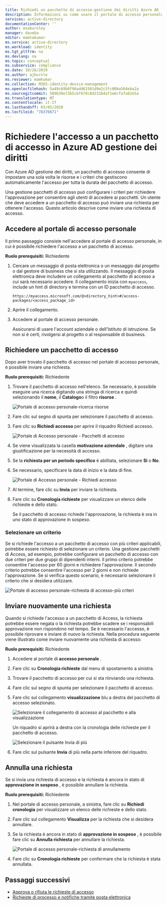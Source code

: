 ```yaml
---
title: Richiedi un pacchetto di accesso-gestione dei diritti Azure AD
description: Informazioni su come usare il portale di accesso personale per richiedere l'accesso a un pacchetto di accesso in Azure Active Directory gestione dei diritti.
services: active-directory
documentationCenter: ''
author: msaburnley
manager: daveba
editor: mamtakumar
ms.service: active-directory
ms.workload: identity
ms.tgt_pltfrm: na
ms.devlang: na
ms.topic: conceptual
ms.subservice: compliance
ms.date: 10/26/2019
ms.author: ajburnle
ms.reviewer: mamkumar
ms.collection: M365-identity-device-management
ms.openlocfilehash: 5a49c69b0f96add61501d9e2c5fc00ba564eba2a
ms.sourcegitcommit: 509b39e73b5cbf670c8d231b4af1e6cfafa82e5a
ms.translationtype: MT
ms.contentlocale: it-IT
ms.lasthandoff: 03/05/2020
ms.locfileid: "78376671"
---
```

# <a name="request-access-to-an-access-package-in-azure-ad-entitlement-management"></a>Richiedere l'accesso a un pacchetto di accesso in Azure AD gestione dei diritti

Con Azure AD gestione dei diritti, un pacchetto di accesso consente di impostare una sola volta le risorse e i criteri che gestiscono automaticamente l'accesso per tutta la durata del pacchetto di accesso. 

Una gestione pacchetti di accesso può configurare i criteri per richiedere l'approvazione per consentire agli utenti di accedere ai pacchetti. Un utente che deve accedere a un pacchetto di accesso può inviare una richiesta per ottenere l'accesso. Questo articolo descrive come inviare una richiesta di accesso.

## <a name="sign-in-to-the-my-access-portal"></a>Accedere al portale di accesso personale

Il primo passaggio consiste nell'accedere al portale di accesso personale, in cui è possibile richiedere l'accesso a un pacchetto di accesso.

**Ruolo prerequisiti:** Richiedente

1. Cercare un messaggio di posta elettronica o un messaggio dal progetto o dal gestore di business che si sta utilizzando. Il messaggio di posta elettronica deve includere un collegamento al pacchetto di accesso a cui sarà necessario accedere. Il collegamento inizia con `myaccess`, include un hint di directory e termina con un ID pacchetto di accesso.
 
    `https://myaccess.microsoft.com/@<directory_hint>#/access-packages/<access_package_id>`

1. Aprire il collegamento.

1. Accedere al portale di accesso personale.

    Assicurarsi di usare l'account aziendale o dell'Istituto di istruzione. Se non si è certi, rivolgersi al progetto o al responsabile di business.

## <a name="request-an-access-package"></a>Richiedere un pacchetto di accesso

Dopo aver trovato il pacchetto di accesso nel portale di accesso personale, è possibile inviare una richiesta.

**Ruolo prerequisiti:** Richiedente

1. Trovare il pacchetto di accesso nell'elenco.  Se necessario, è possibile eseguire una ricerca digitando una stringa di ricerca e quindi selezionando il **nome**, il **Catalogo**o il filtro **risorse** .

    ![Portale di accesso personale-ricerca risorse](./media/entitlement-management-request-access/my-access-resource-search.png)

1. Fare clic sul segno di spunta per selezionare il pacchetto di accesso.

1. Fare clic su **Richiedi accesso** per aprire il riquadro Richiedi accesso.

    ![Portale di Accesso personale - Pacchetti di accesso](./media/entitlement-management-request-access/my-access-request-access-button.png)

1. Se viene visualizzata la casella **motivazione aziendale** , digitare una giustificazione per la necessità di accesso.

1. Se la **richiesta per un periodo specifico** è abilitata, selezionare **Sì** o **No**.

1. Se necessario, specificare la data di inizio e la data di fine.

    ![Portale di Accesso personale - Richiedi accesso](./media/entitlement-management-shared/my-access-request-access.png)

1. Al termine, fare clic su **Invia** per inviare la richiesta.

1. Fare clic su **Cronologia richieste** per visualizzare un elenco delle richieste e dello stato.

    Se il pacchetto di accesso richiede l'approvazione, la richiesta è ora in uno stato di approvazione in sospeso.

### <a name="select-a-policy"></a>Selezionare un criterio

Se si richiede l'accesso a un pacchetto di accesso con più criteri applicabili, potrebbe essere richiesto di selezionare un criterio. Una gestione pacchetti di Access, ad esempio, potrebbe configurare un pacchetto di accesso con due criteri per due gruppi di dipendenti interni. Il primo criterio potrebbe consentire l'accesso per 60 giorni e richiedere l'approvazione. Il secondo criterio potrebbe consentire l'accesso per 2 giorni e non richiede l'approvazione. Se si verifica questo scenario, è necessario selezionare il criterio che si desidera utilizzare.

![Portale di accesso personale-richiesta di accesso-più criteri](./media/entitlement-management-request-access/my-access-multiple-policies.png)

## <a name="resubmit-a-request"></a>Inviare nuovamente una richiesta

Quando si richiede l'accesso a un pacchetto di Access, la richiesta potrebbe essere negata o la richiesta potrebbe scadere se i responsabili approvazione non rispondono nel tempo. Se è necessario l'accesso, è possibile riprovare e inviare di nuovo la richiesta. Nella procedura seguente viene illustrato come inviare nuovamente una richiesta di accesso:

**Ruolo prerequisiti:** Richiedente

1. Accedere al portale di **accesso personale** .

1. Fare clic su **Cronologia richieste** dal menu di spostamento a sinistra.

1. Trovare il pacchetto di accesso per cui si sta riinviando una richiesta.

1. Fare clic sul segno di spunta per selezionare il pacchetto di accesso.

1. Fare clic sul collegamento **visualizzazione** blu a destra del pacchetto di accesso selezionato.
    
    ![Selezionare il collegamento di accesso al pacchetto e alla visualizzazione](./media/entitlement-management-request-access/resubmit-request-select-request-and-view.png)

    Un riquadro si aprirà a destra con la cronologia delle richieste per il pacchetto di accesso.
    
    ![Selezionare il pulsante Invia di più](./media/entitlement-management-request-access/resubmit-request-select-resubmit.png)

1. Fare clic sul pulsante **Invia** di più nella parte inferiore del riquadro.

## <a name="cancel-a-request"></a>Annulla una richiesta

Se si invia una richiesta di accesso e la richiesta è ancora in stato di **approvazione in sospeso** , è possibile annullare la richiesta.

**Ruolo prerequisiti:** Richiedente

1. Nel portale di accesso personale, a sinistra, fare clic su **Richiedi cronologia** per visualizzare un elenco delle richieste e dello stato.

1. Fare clic sul collegamento **Visualizza** per la richiesta che si desidera annullare.

1. Se la richiesta è ancora in stato di **approvazione in sospeso** , è possibile fare clic su **Annulla richiesta** per annullare la richiesta.

    ![Portale di accesso personale-richiesta di annullamento](./media/entitlement-management-request-access/my-access-cancel-request.png)

1. Fare clic su **Cronologia richieste** per confermare che la richiesta è stata annullata.

## <a name="next-steps"></a>Passaggi successivi

- [Approva o rifiuta le richieste di accesso](entitlement-management-request-approve.md)
- [Richieste di processo e notifiche tramite posta elettronica](entitlement-management-process.md)
